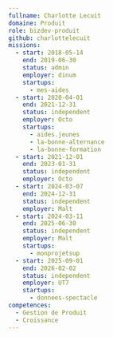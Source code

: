 ```yaml
---
fullname: Charlotte Lecuit
domaine: Produit
role: bizdev-produit
github: charlottelecuit
missions:
  - start: 2018-05-14
    end: 2019-06-30
    status: admin
    employer: dinum
    startups:
      - mes-aides
  - start: 2020-04-01
    end: 2021-12-31
    status: independent
    employer: Octo
    startups:
      - aides.jeunes
      - la-bonne-alternance
      - la-bonne-formation
  - start: 2021-12-01
    end: 2023-01-31
    status: independent
    employer: Octo
  - start: 2024-03-07
    end: 2024-12-31
    status: independent
    employer: Malt
  - start: 2024-03-11
    end: 2025-06-30
    status: independent
    employer: Malt
    startups:
      - monprojetsup
  - start: 2025-09-01
    end: 2026-02-02
    status: independent
    employer: UT7
    startups:
      - donnees-spectacle
competences:
  - Gestion de Produit
  - Croissance
---
```

